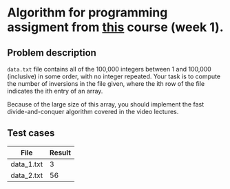 # Algorithm for programming assigment from [this](https://www.coursera.org/learn/algorithm-design-analysis/home) course (week 1).

## Problem description
`data.txt` file contains all of the 100,000 integers between 1 and 100,000 (inclusive) in some order, with no integer repeated.
Your task is to compute the number of inversions in the file given, where the ith row of the file indicates the ith entry of an array.

Because of the large size of this array, you should implement the fast divide-and-conquer algorithm covered in the video lectures.

## Test cases
|File|Result|
|---|---|
|data_1.txt|3|
|data_2.txt|56|
